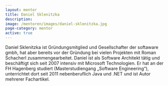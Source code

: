 ```yaml
---
layout: mentor
title: Daniel Sklenitzka
description: 
image: /mentoren/images/daniel-sklenitzka.jpg
page-category: mentor
active: true
---
```


Daniel Sklenitzka ist Gründungsmitglied und Gesellschafter der softaware gmbh, hat aber bereits vor der Gründung bei vielen Projekten mit Roman Schacherl zusammengearbeitet. Daniel ist als Software Architekt tätig und beschäftigt sich seit 2007 intensiv mit Microsoft Technologien. Er hat an der FH Hagenberg studiert (Masterstudiengang „Software Engineering“), unterrichtet dort seit 2011 nebenberuflich Java und .NET und ist Autor mehrerer Fachartikel.